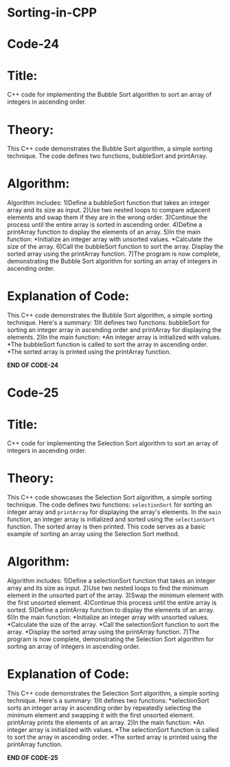 # Sorting-in-CPP

# Code-24

# Title: 
C++ code for implementing the Bubble Sort algorithm to sort an array of integers in ascending order. 

# Theory:
This C++ code demonstrates the Bubble Sort algorithm, a simple sorting technique. The code defines two functions, bubbleSort and printArray.

# Algorithm:
Algorithm includes: 1)Define a bubbleSort function that takes an integer array and its size as input. 2)Use two nested loops to compare adjacent elements and swap them if they are in the wrong order. 3)Continue the process until the entire array is sorted in ascending order. 4)Define a printArray function to display the elements of an array. 5)In the main function: *Initialize an integer array with unsorted values. *Calculate the size of the array. 6)Call the bubbleSort function to sort the array.
Display the sorted array using the printArray function. 7)The program is now complete, demonstrating the Bubble Sort algorithm for sorting an array of integers in ascending order.

# Explanation of Code:
This C++ code demonstrates the Bubble Sort algorithm, a simple sorting technique. Here's a summary: 1)It defines two functions: bubbleSort for sorting an integer array in ascending order and printArray for displaying the elements. 2)In the main function: *An integer array is initialized with values. *The bubbleSort function is called to sort the array in ascending order. *The sorted array is printed using the printArray function.

**END OF CODE-24**

# Code-25

# Title:
 C++ code for implementing the Selection Sort algorithm to sort an array of integers in ascending order. 

# Theory:
This C++ code showcases the Selection Sort algorithm, a simple sorting technique. The code defines two functions: `selectionSort` for sorting an integer array and `printArray` for displaying the array's elements. In the `main` function, an integer array is initialized and sorted using the `selectionSort` function. The sorted array is then printed. This code serves as a basic example of sorting an array using the Selection Sort method.

# Algorithm:
Algorithm includes: 1)Define a selectionSort function that takes an integer array and its size as input. 2)Use two nested loops to find the minimum element in the unsorted part of the array. 3)Swap the minimum element with the first unsorted element. 4)Continue this process until the entire array is sorted. 5)Define a printArray function to display the elements of an array. 6)In the main function: *Initialize an integer array with unsorted values. *Calculate the size of the array. *Call the selectionSort function to sort the array. *Display the sorted array using the printArray function.
7)The program is now complete, demonstrating the Selection Sort algorithm for sorting an array of integers in ascending order.

# Explanation of Code:
This C++ code demonstrates the Selection Sort algorithm, a simple sorting technique. Here's a summary: 1)It defines two functions: *selectionSort sorts an integer array in ascending order by repeatedly selecting the minimum element and swapping it with the first unsorted element.
printArray prints the elements of an array. 2)In the main function: *An integer array is initialized with values. *The selectionSort function is called to sort the array in ascending order. *The sorted array is printed using the printArray function.

**END OF CODE-25**
